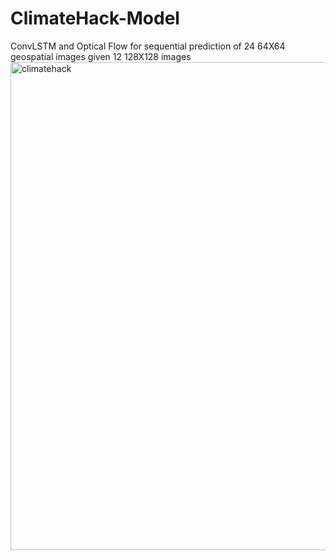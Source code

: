 # ClimateHack-Model
ConvLSTM and Optical Flow for sequential prediction of 24 64X64 geospatial images given 12 128X128 images
<img width="781" alt="climatehack" src="https://user-images.githubusercontent.com/44733004/167273058-692aa3c2-5139-411d-8476-39a58f8186c5.png">

